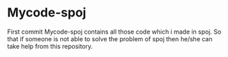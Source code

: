 # Mycode-spoj
First commit
Mycode-spoj contains all those code which i made in spoj.
So that if someone is not able to solve the problem of spoj then he/she can take help from this repository.
